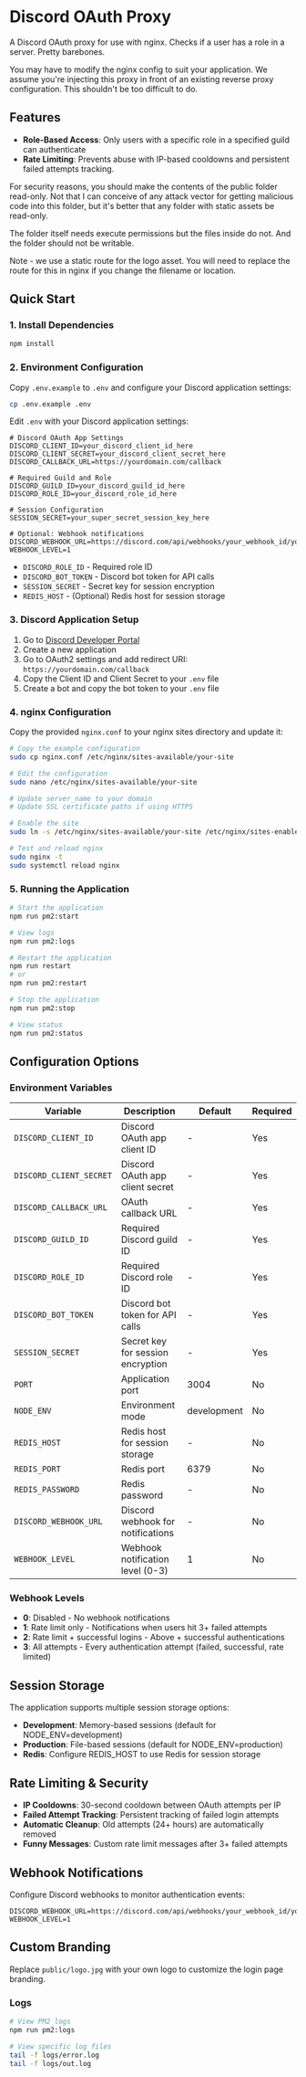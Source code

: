 # Discord OAuth Proxy

A Discord OAuth proxy for use with nginx. Checks if a user has a role in a server. Pretty barebones.

You may have to modify the nginx config to suit your application. We assume you're injecting this proxy in front of an existing reverse proxy configuration. This shouldn't be too difficult to do.

## Features

- **Role-Based Access**: Only users with a specific role in a specified guild can authenticate
- **Rate Limiting**: Prevents abuse with IP-based cooldowns and persistent failed attempts tracking.

For security reasons, you should make the contents of the public folder read-only. Not that I can conceive of any attack vector for getting malicious code into this folder, but it's better that any folder with static assets be read-only.

The folder itself needs execute permissions but the files inside do not. And the folder should not be writable.

Note - we use a static route for the logo asset. You will need to replace the route for this in nginx if you change the filename or location.

## Quick Start

### 1. Install Dependencies

```bash
npm install
```

### 2. Environment Configuration

Copy `.env.example` to `.env` and configure your Discord application settings:

```bash
cp .env.example .env
```

Edit `.env` with your Discord application settings:

```env
# Discord OAuth App Settings
DISCORD_CLIENT_ID=your_discord_client_id_here
DISCORD_CLIENT_SECRET=your_discord_client_secret_here
DISCORD_CALLBACK_URL=https://yourdomain.com/callback

# Required Guild and Role
DISCORD_GUILD_ID=your_discord_guild_id_here
DISCORD_ROLE_ID=your_discord_role_id_here

# Session Configuration
SESSION_SECRET=your_super_secret_session_key_here

# Optional: Webhook notifications
DISCORD_WEBHOOK_URL=https://discord.com/api/webhooks/your_webhook_id/your_webhook_token
WEBHOOK_LEVEL=1
```
- `DISCORD_ROLE_ID` - Required role ID
- `DISCORD_BOT_TOKEN` - Discord bot token for API calls
- `SESSION_SECRET` - Secret key for session encryption
- `REDIS_HOST` - (Optional) Redis host for session storage

### 3. Discord Application Setup

1. Go to [Discord Developer Portal](https://discord.com/developers/applications)
2. Create a new application
3. Go to OAuth2 settings and add redirect URI: `https://yourdomain.com/callback`
4. Copy the Client ID and Client Secret to your `.env` file
5. Create a bot and copy the bot token to your `.env` file

### 4. nginx Configuration

Copy the provided `nginx.conf` to your nginx sites directory and update it:

```bash
# Copy the example configuration
sudo cp nginx.conf /etc/nginx/sites-available/your-site

# Edit the configuration
sudo nano /etc/nginx/sites-available/your-site

# Update server_name to your domain
# Update SSL certificate paths if using HTTPS

# Enable the site
sudo ln -s /etc/nginx/sites-available/your-site /etc/nginx/sites-enabled/

# Test and reload nginx
sudo nginx -t
sudo systemctl reload nginx
```

### 5. Running the Application

```bash
# Start the application
npm run pm2:start

# View logs
npm run pm2:logs

# Restart the application
npm run restart
# or
npm run pm2:restart

# Stop the application
npm run pm2:stop

# View status
npm run pm2:status
```

## Configuration Options

### Environment Variables

| Variable | Description | Default | Required |
|----------|-------------|---------|----------|
| `DISCORD_CLIENT_ID` | Discord OAuth app client ID | - | Yes |
| `DISCORD_CLIENT_SECRET` | Discord OAuth app client secret | - | Yes |
| `DISCORD_CALLBACK_URL` | OAuth callback URL | - | Yes |
| `DISCORD_GUILD_ID` | Required Discord guild ID | - | Yes |
| `DISCORD_ROLE_ID` | Required Discord role ID | - | Yes |
| `DISCORD_BOT_TOKEN` | Discord bot token for API calls | - | Yes |
| `SESSION_SECRET` | Secret key for session encryption | - | Yes |
| `PORT` | Application port | 3004 | No |
| `NODE_ENV` | Environment mode | development | No |
| `REDIS_HOST` | Redis host for session storage | - | No |
| `REDIS_PORT` | Redis port | 6379 | No |
| `REDIS_PASSWORD` | Redis password | - | No |
| `DISCORD_WEBHOOK_URL` | Discord webhook for notifications | - | No |
| `WEBHOOK_LEVEL` | Webhook notification level (0-3) | 1 | No |

### Webhook Levels

- **0**: Disabled - No webhook notifications
- **1**: Rate limit only - Notifications when users hit 3+ failed attempts
- **2**: Rate limit + successful logins - Above + successful authentications
- **3**: All attempts - Every authentication attempt (failed, successful, rate limited)

## Session Storage

The application supports multiple session storage options:

- **Development**: Memory-based sessions (default for NODE_ENV=development)
- **Production**: File-based sessions (default for NODE_ENV=production)
- **Redis**: Configure REDIS_HOST to use Redis for session storage

## Rate Limiting & Security

- **IP Cooldowns**: 30-second cooldown between OAuth attempts per IP
- **Failed Attempt Tracking**: Persistent tracking of failed login attempts
- **Automatic Cleanup**: Old attempts (24+ hours) are automatically removed
- **Funny Messages**: Custom rate limit messages after 3+ failed attempts

## Webhook Notifications

Configure Discord webhooks to monitor authentication events:

```env
DISCORD_WEBHOOK_URL=https://discord.com/api/webhooks/your_webhook_id/your_webhook_token
WEBHOOK_LEVEL=1
```

## Custom Branding

Replace `public/logo.jpg` with your own logo to customize the login page branding.

### Logs

```bash
# View PM2 logs
npm run pm2:logs

# View specific log files
tail -f logs/error.log
tail -f logs/out.log
```
